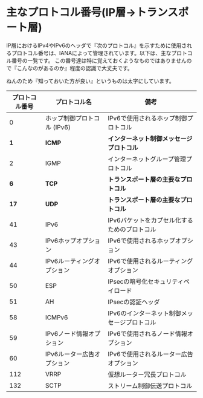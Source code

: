 # 主なプロトコル番号(IP層→トランスポート層)

IP層におけるIPv4やIPv6のヘッダで『次のプロトコル』を示すために使用されるプロトコル番号は、IANAによって管理されています。以下は、主なプロトコル番号の一覧です。
この番号達は特に覚えておくようなものではありませんので『こんなのがあるのか』程度の認識で大丈夫です。

ねんのため『知っておいた方が良い』というものは太字にしています。

| プロトコル番号 | プロトコル名               | 備考                                       |
|--------------|---------------------------|--------------------------------------------|
| 0            | ホップ制御プロトコル (IPv6) | IPv6で使用されるホップ制御プロトコル         |
| **1**        | **ICMP**                  | **インターネット制御メッセージプロトコル**     |
| 2            | IGMP                      | インターネットグループ管理プロトコル           |
| **6**        | **TCP**                   | **トランスポート層の主要なプロトコル**         |
| **17**       | **UDP**                   | **トランスポート層の主要なプロトコル**         |
| 41           | IPv6                      | IPv6パケットをカプセル化するためのプロトコル |
| 43           | IPv6ホップオプション      | IPv6で使用されるホップオプション               |
| 44           | IPv6ルーティングオプション  | IPv6で使用されるルーティングオプション         |
| 50           | ESP                       | IPsecの暗号化セキュリティペイロード          |
| 51           | AH                        | IPsecの認証ヘッダ                          |
| 58           | ICMPv6                    | IPv6のインターネット制御メッセージプロトコル   |
| 59           | IPv6ノード情報オプション    | IPv6で使用されるノード情報オプション         |
| 60           | IPv6ルーター広告オプション  | IPv6で使用されるルーター広告オプション       |
| 112          | VRRP                      | 仮想ルーター冗長プロトコル                   |
| 132          | SCTP                      | ストリーム制御伝送プロトコル                 |
